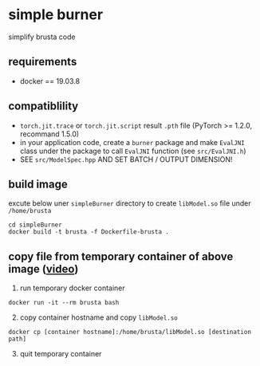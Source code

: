 # simple burner
simplify brusta code

## requirements
+ docker == 19.03.8

## compatiblility
+ `torch.jit.trace` or `torch.jit.script` result `.pth` file (PyTorch >= 1.2.0, recommand 1.5.0)
+ in your application code, create a `burner` package and make `EvalJNI` class under the package to call `EvalJNI` function (see `src/EvalJNI.h`)
+ SEE `src/ModelSpec.hpp` AND SET BATCH / OUTPUT DIMENSION!

## build image
excute below uner `simpleBurner` directory to create `libModel.so` file under `/home/brusta`
```
cd simpleBurner
docker build -t brusta -f Dockerfile-brusta .
```

## copy file from temporary container of above image ([video](https://www.youtube.com/watch?v=KtujZdV3G1E))
1. run temporary docker container
```
docker run -it --rm brusta bash
```
2. copy container hostname and copy `libModel.so`
```
docker cp [container hostname]:/home/brusta/libModel.so [destination path]
```
3. quit temporary container


